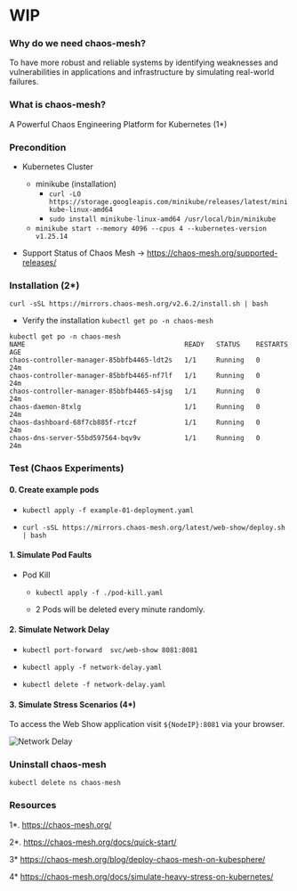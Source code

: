 # WIP

### Why do we need chaos-mesh?

To have more robust and reliable systems by identifying weaknesses and vulnerabilities in applications and infrastructure by simulating real-world failures.

### What is chaos-mesh?

A Powerful Chaos Engineering Platform for Kubernetes (1*)

### Precondition

- Kubernetes Cluster
  - minikube (installation)
     - ```curl -LO https://storage.googleapis.com/minikube/releases/latest/minikube-linux-amd64```
     - ```sudo install minikube-linux-amd64 /usr/local/bin/minikube```
  - ```minikube start --memory 4096 --cpus 4 --kubernetes-version v1.25.14```
 
- Support Status of Chaos Mesh -> https://chaos-mesh.org/supported-releases/

### Installation (2*)

```curl -sSL https://mirrors.chaos-mesh.org/v2.6.2/install.sh | bash``` 

- Verify the installation
```kubectl get po -n chaos-mesh```

```
kubectl get po -n chaos-mesh
NAME                                        READY   STATUS    RESTARTS   AGE
chaos-controller-manager-85bbfb4465-ldt2s   1/1     Running   0          24m
chaos-controller-manager-85bbfb4465-nf7lf   1/1     Running   0          24m
chaos-controller-manager-85bbfb4465-s4jsg   1/1     Running   0          24m
chaos-daemon-8txlg                          1/1     Running   0          24m
chaos-dashboard-68f7cb885f-rtczf            1/1     Running   0          24m
chaos-dns-server-55bd597564-bqv9v           1/1     Running   0          24m
```

### Test (Chaos Experiments)

#### 0. Create example pods
- ```kubectl apply -f example-01-deployment.yaml```

-  ```curl -sSL https://mirrors.chaos-mesh.org/latest/web-show/deploy.sh | bash```

#### 1. Simulate Pod Faults
- Pod Kill

  - ```kubectl apply -f ./pod-kill.yaml```

  - 2 Pods will be deleted every minute randomly.


#### 2. Simulate Network Delay
  
  - ```kubectl port-forward  svc/web-show 8081:8081```

  - ```kubectl apply -f network-delay.yaml```

  - ```kubectl delete -f network-delay.yaml```

 #### 3. Simulate Stress Scenarios  (4*)


To access the Web Show application visit ```${NodeIP}:8081``` via your browser.

  ![Network Delay](nw-delay.png)

### Uninstall chaos-mesh
```kubectl delete ns chaos-mesh```

### Resources
1*. https://chaos-mesh.org/

2*. https://chaos-mesh.org/docs/quick-start/

3* https://chaos-mesh.org/blog/deploy-chaos-mesh-on-kubesphere/

4* https://chaos-mesh.org/docs/simulate-heavy-stress-on-kubernetes/